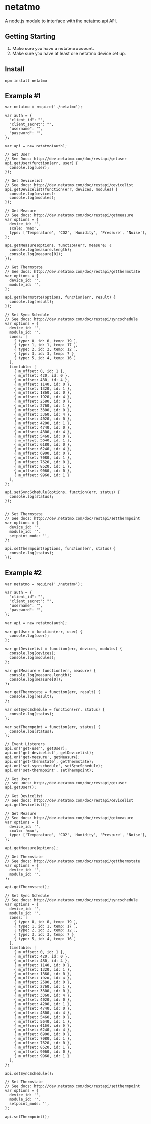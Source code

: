 netatmo
=======================

A node.js module to interface with the [netatmo api](http://dev.netatmo.com/) API.

Getting Starting
---------------

1. Make sure you have a netatmo account.
2. Make sure you have at least one netatmo device set up.

Install
-------

    npm install netatmo

Example #1
---

    var netatmo = require('./netatmo');

    var auth = {
      "client_id": "",
      "client_secret": "",
      "username": "",
      "password": "",
    };

    var api = new netatmo(auth);

    // Get User
    // See Docs: http://dev.netatmo.com/doc/restapi/getuser
    api.getUser(function(err, user) {
      console.log(user);
    });

    // Get Devicelist
    // See docs: http://dev.netatmo.com/doc/restapi/devicelist
    api.getDevicelist(function(err, devices, modules) {
      console.log(devices);
      console.log(modules);
    });

    // Get Measure
    // See docs: http://dev.netatmo.com/doc/restapi/getmeasure
    var options = {
      device_id: '',
      scale: 'max',
      type: ['Temperature', 'CO2', 'Humidity', 'Pressure', 'Noise'],
    };

    api.getMeasure(options, function(err, measure) {
      console.log(measure.length);
      console.log(measure[0]);
    });

    // Get Thermstate
    // See docs: http://dev.netatmo.com/doc/restapi/getthermstate
    var options = {
      device_id: '',
      module_id: '',
    };

    api.getThermstate(options, function(err, result) {
      console.log(result);
    });

    // Set Sync Schedule
    // See docs: http://dev.netatmo.com/doc/restapi/syncschedule
    var options = {
      device_id: '',
      module_id: '',
      zones: [
        { type: 0, id: 0, temp: 19 },
        { type: 1, id: 1, temp: 17 },
        { type: 2, id: 2, temp: 12 },
        { type: 3, id: 3, temp: 7 },
        { type: 5, id: 4, temp: 16 }
      ],
      timetable: [
        { m_offset: 0, id: 1 },
        { m_offset: 420, id: 0 },
        { m_offset: 480, id: 4 },
        { m_offset: 1140, id: 0 },
        { m_offset: 1320, id: 1 },
        { m_offset: 1860, id: 0 },
        { m_offset: 1920, id: 4 },
        { m_offset: 2580, id: 0 },
        { m_offset: 2760, id: 1 },
        { m_offset: 3300, id: 0 },
        { m_offset: 3360, id: 4 },
        { m_offset: 4020, id: 0 },
        { m_offset: 4200, id: 1 },
        { m_offset: 4740, id: 0 },
        { m_offset: 4800, id: 4 },
        { m_offset: 5460, id: 0 },
        { m_offset: 5640, id: 1 },
        { m_offset: 6180, id: 0 },
        { m_offset: 6240, id: 4 },
        { m_offset: 6900, id: 0 },
        { m_offset: 7080, id: 1 },
        { m_offset: 7620, id: 0 },
        { m_offset: 8520, id: 1 },
        { m_offset: 9060, id: 0 },
        { m_offset: 9960, id: 1 }
      ],
    };

    api.setSyncSchedule(options, function(err, status) {
      console.log(status);
    });


    // Set Thermstate
    // See docs: http://dev.netatmo.com/doc/restapi/setthermpoint
    var options = {
      device_id: '',
      module_id: '',
      setpoint_mode: '',
    };

    api.setThermpoint(options, function(err, status) {
      console.log(status);
    });

Example #2
---

    var netatmo = require('./netatmo');

    var auth = {
      "client_id": "",
      "client_secret": "",
      "username": "",
      "password": "",
    };

    var api = new netatmo(auth);

    var getUser = function(err, user) {
      console.log(user);
    };

    var getDevicelist = function(err, devices, modules) {
      console.log(devices);
      console.log(modules);
    };

    var getMeasure = function(err, measure) {
      console.log(measure.length);
      console.log(measure[0]);
    };

    var getThermstate = function(err, result) {
      console.log(result);
    };

    var setSyncSchedule = function(err, status) {
      console.log(status);
    };

    var setThermpoint = function(err, status) {
      console.log(status);
    };

    // Event Listeners
    api.on('get-user', getUser);
    api.on('get-devicelist', getDevicelist);
    api.on('get-measure', getMeasure);
    api.on('get-thermstate', getThermstate);
    api.on('set-syncschedule', setSyncSchedule);
    api.on('set-thermpoint', setThermpoint);

    // Get User
    // See Docs: http://dev.netatmo.com/doc/restapi/getuser
    api.getUser();

    // Get Devicelist
    // See docs: http://dev.netatmo.com/doc/restapi/devicelist
    api.getDevicelist();

    // Get Measure
    // See docs: http://dev.netatmo.com/doc/restapi/getmeasure
    var options = {
      device_id: '',
      scale: 'max',
      type: ['Temperature', 'CO2', 'Humidity', 'Pressure', 'Noise'],
    };

    api.getMeasure(options);

    // Get Thermstate
    // See docs: http://dev.netatmo.com/doc/restapi/getthermstate
    var options = {
      device_id: '',
      module_id: '',
    };

    api.getThermstate();

    // Set Sync Schedule
    // See docs: http://dev.netatmo.com/doc/restapi/syncschedule
    var options = {
      device_id: '',
      module_id: '',
      zones: [
        { type: 0, id: 0, temp: 19 },
        { type: 1, id: 1, temp: 17 },
        { type: 2, id: 2, temp: 12 },
        { type: 3, id: 3, temp: 7 },
        { type: 5, id: 4, temp: 16 }
      ],
      timetable: [
        { m_offset: 0, id: 1 },
        { m_offset: 420, id: 0 },
        { m_offset: 480, id: 4 },
        { m_offset: 1140, id: 0 },
        { m_offset: 1320, id: 1 },
        { m_offset: 1860, id: 0 },
        { m_offset: 1920, id: 4 },
        { m_offset: 2580, id: 0 },
        { m_offset: 2760, id: 1 },
        { m_offset: 3300, id: 0 },
        { m_offset: 3360, id: 4 },
        { m_offset: 4020, id: 0 },
        { m_offset: 4200, id: 1 },
        { m_offset: 4740, id: 0 },
        { m_offset: 4800, id: 4 },
        { m_offset: 5460, id: 0 },
        { m_offset: 5640, id: 1 },
        { m_offset: 6180, id: 0 },
        { m_offset: 6240, id: 4 },
        { m_offset: 6900, id: 0 },
        { m_offset: 7080, id: 1 },
        { m_offset: 7620, id: 0 },
        { m_offset: 8520, id: 1 },
        { m_offset: 9060, id: 0 },
        { m_offset: 9960, id: 1 }
      ],
    };

    api.setSyncSchedule();

    // Set Thermstate
    // See docs: http://dev.netatmo.com/doc/restapi/setthermpoint
    var options = {
      device_id: '',
      module_id: '',
      setpoint_mode: '',
    };

    api.setThermpoint();


